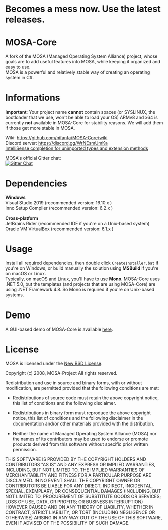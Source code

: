 # Becomes a mess now. Use the latest releases.

# MOSA-Core
A fork of the MOSA (Managed Operating System Alliance) project, whose goals are to add useful features into MOSA, while keeping it organized and easy to use.<br/>
MOSA is a powerful and relatively stable way of creating an operating system in C#.

# Informations
**Important**: Your project name **cannot** contain spaces (or SYSLINUX, the bootloader that we use, won't be able to load your OS)
ARMv8 and x64 is currently **not** available in MOSA-Core for stability reasons. We will add them if those get more stable in MOSA.

Wiki: https://github.com/nifanfa/MOSA-Core/wiki<br/>
Discord server: https://discord.gg/WrNEsmUmKa<br/>
[IntelliSense completion for unimported types and extension methods](https://docs.microsoft.com/en-us/visualstudio/ide/reference/intellisense-completion-unimported-types-extension-methods?view=vs-2019)<br/>

MOSA's official Gitter chat:<br/>
[![Gitter Chat][gitter-image]][gitter-chat]

[gitter-image]: https://img.shields.io/badge/gitter-join%20chat%20-blue.svg
[gitter2-image]: https://badges.gitter.im/Join%20Chat.svg
[gitter-chat]: https://gitter.im/mosa/MOSA-Project

# Dependencies
**Windows**<br/>
Visual Studio 2019 (recommended version: 16.10.x )<br/>
Inno Setup Compiler (recommended version: 6.2.x )<br/>

**Cross-platform**<br/>
JetBrains Rider (recommended IDE if you're on a Unix-based system)<br/>
Oracle VM VirtualBox (recommended version: 6.1.x )<br/>

# Usage
Install all required dependencies, then double click ``CreateInstaller.bat`` if you're on Windows, or build manually the solution using **MSBuild** if you're on macOS or Linux.<br/>
Typically, on macOS and Linux, you'll have to use **Mono**. MOSA-Core uses .NET 5.0, but the templates (and projects that are using MOSA-Core) are using .NET Framework 4.8. So Mono is required if you're on Unix-based systems.

# Demo
A GUI-based demo of MOSA-Core is available [here](https://github.com/nifanfa/MOSA-GUI-Sample).

# License

MOSA is licensed under the [New BSD License](http://en.wikipedia.org/wiki/New_BSD).

Copyright (c) 2008, MOSA-Project
All rights reserved.

Redistribution and use in source and binary forms, 
with or without modification, are permitted provided 
that the following conditions are met:

* Redistributions of source code must retain the
  above copyright notice, this list of conditions 
  and the following disclaimer.

* Redistributions in binary form must reproduce the 
  above copyright notice, this list of conditions and 
  the following disclaimer in the documentation and/or 
  other materials provided with the distribution.

* Neither the name of Managed Operating System Alliance (MOSA) 
  nor the names of its contributors may be used to endorse 
  or promote products derived from this software without 
  specific prior written permission.

THIS SOFTWARE IS PROVIDED BY THE COPYRIGHT HOLDERS AND 
CONTRIBUTORS "AS IS" AND ANY EXPRESS OR IMPLIED WARRANTIES,
INCLUDING, BUT NOT LIMITED TO, THE IMPLIED WARRANTIES 
OF MERCHANTABILITY AND FITNESS FOR A PARTICULAR PURPOSE ARE 
DISCLAIMED. IN NO EVENT SHALL THE COPYRIGHT OWNER OR CONTRIBUTORS
BE LIABLE FOR ANY DIRECT, INDIRECT, INCIDENTAL, SPECIAL, 
EXEMPLARY, OR CONSEQUENTIAL DAMAGES (INCLUDING, BUT NOT LIMITED TO, 
PROCUREMENT OF SUBSTITUTE GOODS OR SERVICES; LOSS OF USE, DATA, 
OR PROFITS; OR BUSINESS INTERRUPTION) HOWEVER CAUSED AND ON ANY 
THEORY OF LIABILITY, WHETHER IN CONTRACT, STRICT LIABILITY, OR TORT 
(INCLUDING NEGLIGENCE OR OTHERWISE) ARISING IN ANY WAY OUT OF
THE USE OF THIS SOFTWARE, EVEN IF ADVISED OF THE POSSIBILITY 
OF SUCH DAMAGE.

